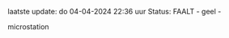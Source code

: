 laatste update: 
do 04-04-2024 22:36   uur 
Status: FAALT - geel - 
<div class="service Y">microstation</div>